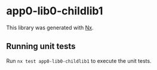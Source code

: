 # app0-lib0-childlib1

This library was generated with [Nx](https://nx.dev).

## Running unit tests

Run `nx test app0-lib0-childlib1` to execute the unit tests.
